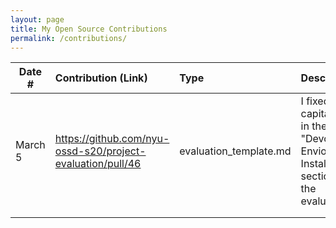 ```yaml
---
layout: page
title: My Open Source Contributions
permalink: /contributions/
---
```


<!--
Type of the contribution should be "Wikipedia edit", "OpenStreet Map feature", "Documentation", "Course website", "Blog",
"Browse Add-on", etc.

The description should include a brief summary of what you did.

Replace the first row with your own contribution. 

-->





| Date #       | Contribution (Link)  | Type  | Description |
|---|:---|:---|:---|
| March 5   | https://github.com/nyu-ossd-s20/project-evaluation/pull/46  | evaluation_template.md  |   I fixed the capitalization in the "Devopment Enviornment Installation" section of the evaluation |
|     |     |     |      |
|     |     |     |      |
